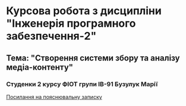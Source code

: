 # Курсова робота з дисципліни "Інженерія програмного забезпечення-2"
## Тема: "Створення системи збору та аналізу медіа-контенту"
### Студенки 2 курсу ФІОТ групи ІВ-91 Бузулук Марії

[Посилання на пояснювальну записку](https://github.com/Vivechka/rss-scrapper/blob/main/doc/coursework.md)
